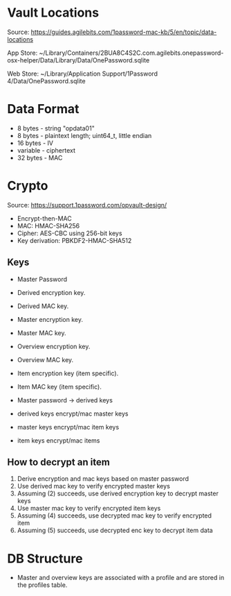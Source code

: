 Vault Locations
===============
Source:  https://guides.agilebits.com/1password-mac-kb/5/en/topic/data-locations

App Store:
~/Library/Containers/2BUA8C4S2C.com.agilebits.onepassword-osx-helper/Data/Library/Data/OnePassword.sqlite

Web Store:
~/Library/Application Support/1Password 4/Data/OnePassword.sqlite

Data Format
===========

- 8  bytes - string "opdata01"
- 8  bytes - plaintext length; uint64_t, little endian
- 16 bytes - IV
- variable - ciphertext
- 32 bytes - MAC

Crypto
======

Source: https://support.1password.com/opvault-design/

- Encrypt-then-MAC
- MAC: HMAC-SHA256
- Cipher: AES-CBC using 256-bit keys
- Key derivation: PBKDF2-HMAC-SHA512

Keys
----

- Master Password
- Derived encryption key.
- Derived MAC key.
- Master encryption key.
- Master MAC key.
- Overview encryption key.
- Overview MAC key.
- Item encryption key (item specific).
- Item MAC key (item specific).

- Master password ->  derived keys
- derived keys encrypt/mac master keys
- master keys encrypt/mac item keys
- item keys encrypt/mac items

How to decrypt an item
----------------------

1. Derive encryption and mac keys based on master password
2. Use derived mac key to verify encrypted master keys
3. Assuming (2) succeeds, use derived encryption key to decrypt master keys
4. Use master mac key to verify encrypted item keys
5. Assuming (4) succeeds, use decrypted mac key to verify encrypted item
6. Assuming (5) succeeds, use decrypted enc key to decrypt item data


DB Structure
============

- Master and overview keys are associated with a profile and are stored in
  the profiles table.
